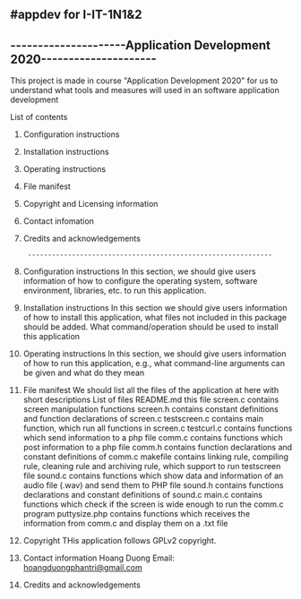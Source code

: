 #appdev for I-IT-1N1&2
----------------------------------------------------------------------
---------------------Application Development 2020---------------------
----------------------------------------------------------------------

This project is made in course "Application Development 2020" for us to understand 
what tools and measures will used in an software application development

List of contents
1. Configuration instructions
2. Installation instructions
3. Operating instructions
4. File manifest
5. Copyright and Licensing information
6. Contact infomation
7. Credits and acknowledgements

		-------------------------------------------------------------

1. Configuration instructions
	In this section, we should give users information of how to configure
	the operating system, software environment, libraries, etc. to run this application.

2. Installation instructions
	In this section we should give users information of how to install this application, 
	what files not included in this package should be added. What command/operation 
	should be used to install this application

3. Operating instructions
	In this section, we should give users information of how to run this application,
	e.g., what command-line arguments can be given and what do they mean

4. File manifest
	We should list all the files of the application at here with short descriptions
	List of files
	README.md		this file
	screen.c		contains screen manipulation functions
	screen.h		contains constant definitions and function declarations
					of screen.c
	testscreen.c	contains main function, which run all functions in screen.c
	testcurl.c		contains functions which send information to a php file
	comm.c			contains functions which post information to a php file
	comm.h			contains function declarations and constant definitions of comm.c
	makefile		contains linking rule, compiling rule, cleaning rule and archiving 
					rule, which support to run testscreen file
	sound.c			contains functions which show data and information of an audio file 
					(.wav) and send them to PHP file
	sound.h			contains functions declarations and constant definitions of sound.c
	main.c			contains functions which check if the screen is wide enough to 
					run the comm.c program
	puttysize.php	contains functions which receives the information from comm.c and 
					display them on a .txt file

5. Copyright
	THis application follows GPLv2 copyright.

6. Contact information
	Hoang Duong
	Email: hoangduongphantri@gmail.com

7. Credits and acknowledgements
